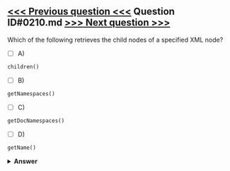 [<<< Previous question <<<](0209.md)   Question ID#0210.md   [>>> Next question >>>](0211.md)
---

Which of the following retrieves the child nodes of a specified XML node?

- [ ] A)
```php
children()
```

- [ ] B)
```php
getNamespaces()
```

- [ ] C)
```php
getDocNamespaces()
```

- [ ] D)
```php
getName()
```


<details><summary><b>Answer</b></summary>
<p>
  Answer: <strong>A</strong>
</p>
</details>
